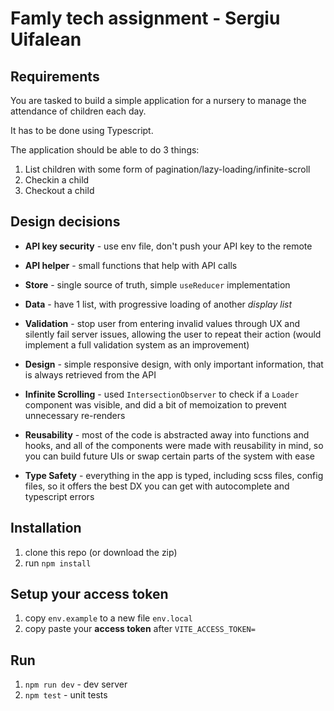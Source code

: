 # Famly tech assignment - Sergiu Uifalean

## Requirements

You are tasked to build a simple application for a nursery to manage the attendance of children each day.

It has to be done using Typescript.

The application should be able to do 3 things:

1. List children with some form of pagination/lazy-loading/infinite-scroll
2. Checkin a child
3. Checkout a child

## Design decisions

-   **API key security** - use env file, don't push your API key to the remote

-   **API helper** - small functions that help with API calls

-   **Store** - single source of truth, simple `useReducer` implementation

-   **Data** - have 1 list, with progressive loading of another _display list_

-   **Validation** - stop user from entering invalid values through UX and silently fail server issues, allowing the user to repeat their action (would implement a full validation system as an improvement)

-   **Design** - simple responsive design, with only important information, that is always retrieved from the API

-   **Infinite Scrolling** - used `IntersectionObserver` to check if a `Loader` component was visible, and did a bit of memoization to prevent unnecessary re-renders

-   **Reusability** - most of the code is abstracted away into functions and hooks, and all of the components were made with reusability in mind, so you can build future UIs or swap certain parts of the system with ease
-   **Type Safety** - everything in the app is typed, including scss files, config files, so it offers the best DX you can get with autocomplete and typescript errors

## Installation

1. clone this repo (or download the zip)
2. run `npm install`

## Setup your access token

1. copy `env.example` to a new file `env.local`
2. copy paste your **access token** after `VITE_ACCESS_TOKEN=`

## Run

1. `npm run dev` - dev server
2. `npm test` - unit tests
